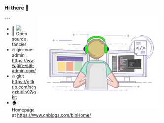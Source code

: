 ### Hi there 👋


<img align="right"  width="400px" src="./developer-github.gif"  />
---

- 🔭 [![](https://img.shields.io/badge/Golang-1E90FF?style=flat-square&logo=go&logoColor=white)](#)
- 🌱 Open source fancier
- 🔥 gin-vue-admin https://www.gin-vue-admin.com/
- 🔥 gkit https://github.com/songzhibin97/gkit
- 🏠 Homepage at https://www.cnblogs.com/binHome/



